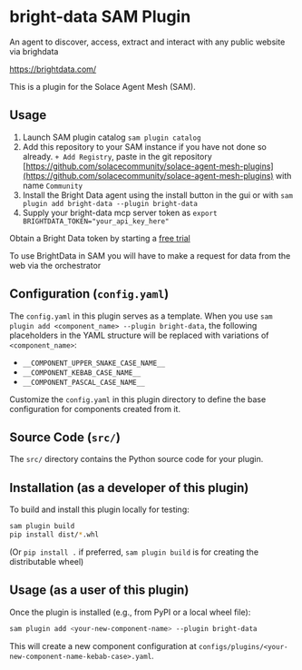 # bright-data SAM Plugin

An agent to discover, access, extract and interact with any public website via brighdata

https://brightdata.com/

This is a plugin for the Solace Agent Mesh (SAM).

## Usage
1. Launch SAM plugin catalog `sam plugin catalog` 
2. Add this repository to your SAM instance if you have not done so already.  `+ Add Registry`, paste in the git repository [https://github.com/solacecommunity/solace-agent-mesh-plugins](https://github.com/solacecommunity/solace-agent-mesh-plugins) with name `Community`
3. Install the Bright Data agent using the install button in the gui or with `sam plugin add bright-data --plugin bright-data`
4. Supply your bright-data mcp server token as `export BRIGHTDATA_TOKEN="your_api_key_here"`

Obtain a Bright Data token by starting a [free trial](https://brightdata.com/)

To use BrightData in SAM you will have to make a request for data from the web via the orchestrator 

## Configuration (`config.yaml`)

The `config.yaml` in this plugin serves as a template. When you use `sam plugin add <component_name> --plugin bright-data`, the following placeholders in the YAML structure will be replaced with variations of `<component_name>`:
- `__COMPONENT_UPPER_SNAKE_CASE_NAME__`
- `__COMPONENT_KEBAB_CASE_NAME__`
- `__COMPONENT_PASCAL_CASE_NAME__`

Customize the `config.yaml` in this plugin directory to define the base configuration for components created from it.

## Source Code (`src/`)
The `src/` directory contains the Python source code for your plugin.

## Installation (as a developer of this plugin)

To build and install this plugin locally for testing:
```bash
sam plugin build
pip install dist/*.whl 
```
(Or `pip install .` if preferred, `sam plugin build` is for creating the distributable wheel)

## Usage (as a user of this plugin)

Once the plugin is installed (e.g., from PyPI or a local wheel file):
```bash
sam plugin add <your-new-component-name> --plugin bright-data
```
This will create a new component configuration at `configs/plugins/<your-new-component-name-kebab-case>.yaml`.